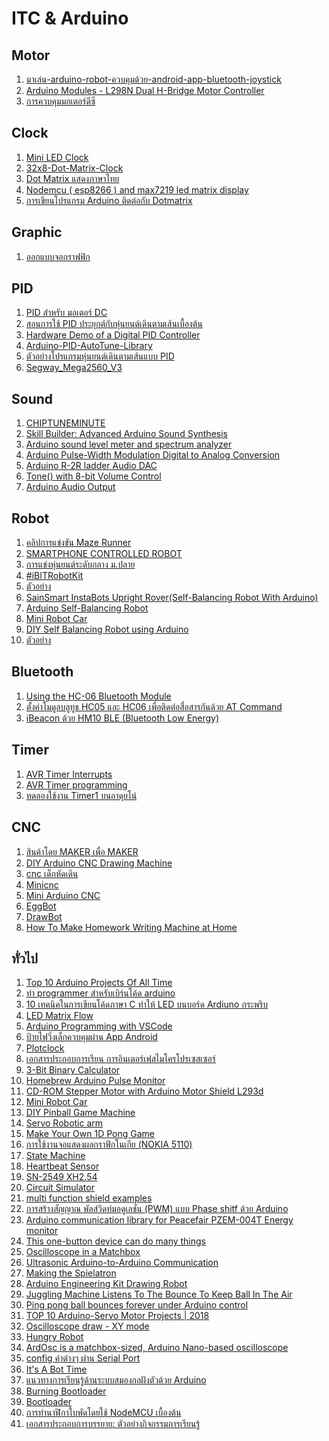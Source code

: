# ITC & Arduino

<h2>Motor </h2>
<ol>
  <li> <a href="http://thaiopensource.org/%E0%B8%A1%E0%B8%B2%E0%B9%80%E0%B8%A5%E0%B9%88%E0%B8%99-arduino-robot-%E0%B8%84%E0%B8%A7%E0%B8%9A%E0%B8%84%E0%B8%B8%E0%B8%A1%E0%B8%94%E0%B9%89%E0%B8%A7%E0%B8%A2-android-app-bluetooth-joystick-%E0%B8%81/">มาเล่น-arduino-robot-ควบคุมด้วย-android-app-bluetooth-joystick</a></li>
  <li> <a href="https://www.instructables.com/id/Arduino-Modules-L298N-Dual-H-Bridge-Motor-Controll/">Arduino Modules - L298N Dual H-Bridge Motor Controller</a></li>
  <li> <a href="https://www.ioxhop.com/article/99/%E0%B8%81%E0%B8%B2%E0%B8%A3%E0%B8%84%E0%B8%A7%E0%B8%9A%E0%B8%84%E0%B8%B8%E0%B8%A1%E0%B8%A1%E0%B8%AD%E0%B9%80%E0%B8%95%E0%B8%AD%E0%B8%A3%E0%B9%8C%E0%B8%94%E0%B8%B5%E0%B8%8B%E0%B8%B5?fbclid=IwAR0JKo-iTfs7XFO-1knfLJhEn0jcEHd5qx_mcj1P0ApHWc4cyECSUgx-NSw">การควบคุมมอเตอร์ดีซี</a></li>  

</ol>  

<h2>Clock </h2>
<ol>
    <li> <a href="https://123led.wordpress.com/mini-led-clock/">Mini LED Clock</a></li>
    <li> <a href="https://github.com/ioxhop/32x8-Dot-Matrix-Clock/tree/master/Clock_ESP8266">32x8-Dot-Matrix-Clock</a></li>  
    <li> <a href="https://www.youtube.com/user/mrcybero/search?query=DOT">Dot Matrix แสดงภาษาไทย</a></li>
    <li> <a href="https://www.youtube.com/watch?v=dzuMXUQwKx8&feature=youtu.be">Nodemcu ( esp8266 ) and max7219 led matrix display</a></li>  
    <li> <a href="https://www.youtube.com/watch?v=GjYIhbgLgCc">การเขียนโปรแกรม Arduino ติดต่อกับ Dotmatrix</a></li>  
</ol>    

<h2>Graphic </h2>
<ol>
    <li> <a href="https://www.facebook.com/groups/arduino.thai/permalink/3079294805446609/">ออกแบบจอกราฟฟิก</a></li>  
</ol>  

<h2>PID </h2>
<ol>
    <li> <a href="https://medium.com/@waratep/pid-%E0%B8%AA%E0%B8%B3%E0%B8%AB%E0%B8%A3%E0%B8%B1%E0%B8%9A-%E0%B8%A1%E0%B8%AD%E0%B9%80%E0%B8%95%E0%B8%AD%E0%B8%A3%E0%B9%8C-dc-8014f79b5a7d">PID สำหรับ มอเตอร์ DC</a></li>
    <li> <a href="https://www.youtube.com/watch?v=zVbqXbINK68">สอนการใช้ PID ประยุกต์กับหุ่นยนต์เดินตามเส้นเบื้องต้น</a></li>
    <li> <a href="https://www.youtube.com/watch?v=fusr9eTceEo">Hardware Demo of a Digital PID Controller</a></li>
    <li> <a href="https://github.com/br3ttb/Arduino-PID-AutoTune-Library">Arduino-PID-AutoTune-Library</a></li>
    <li> <a href="http://www.princebot.net/article/12/%E0%B8%95%E0%B8%B1%E0%B8%A7%E0%B8%AD%E0%B8%A2%E0%B9%88%E0%B8%B2%E0%B8%87%E0%B9%82%E0%B8%9B%E0%B8%A3%E0%B9%81%E0%B8%81%E0%B8%A3%E0%B8%A1%E0%B8%AB%E0%B8%B8%E0%B9%88%E0%B8%99%E0%B8%A2%E0%B8%99%E0%B8%95%E0%B9%8C%E0%B9%80%E0%B8%94%E0%B8%B4%E0%B8%99%E0%B8%95%E0%B8%B2%E0%B8%A1%E0%B9%80%E0%B8%AA%E0%B9%89%E0%B8%99%E0%B9%81%E0%B8%9A%E0%B8%9A-pid-%E0%B8%A2%E0%B9%89%E0%B8%B3%E0%B8%99%E0%B8%B0%E0%B8%95%E0%B8%B1%E0%B8%A7%E0%B8%AD%E0%B8%A2%E0%B9%88%E0%B8%B2%E0%B8%87-555?fbclid=IwAR2NVzwmXdKiw4FscjEYYgxv3u5igfzFLtJnnEiq31QDFzd4GaytqM1-DLo">ตัวอย่างโปรแกรมหุ่นยนต์เดินตามเส้นแบบ PID</a></li>
    <li> <a href="https://github.com/QuadTinnakon/Segway_Mega2560_V3">Segway_Mega2560_V3 </a></li>
</ol> 

<h2>Sound </h2>
<ol>
    <li> <a href="http://chiptuneminute.blogspot.com/">CHIPTUNEMINUTE </a></li>
    <li> <a href="https://makezine.com/projects/make-35/advanced-arduino-sound-synthesis/">Skill Builder: Advanced Arduino Sound Synthesis </a></li>  
    <li> <a href="https://blog.yavilevich.com/2016/08/arduino-sound-level-meter-and-spectrum-analyzer/">Arduino sound level meter and spectrum analyzer </a></li>
    <li> <a href="https://www.instructables.com/id/Arduino-Pulse-Width-Modulation-Digital-to-Analog-C/">Arduino Pulse-Width Modulation Digital to Analog Conversion </a></li>
    <li> <a href="http://pcarduino.blogspot.com/2013/11/arduino-r-2r-ladder-audio-dac.html">Arduino R-2R ladder Audio DAC </a></li>  
    <li> <a href="https://create.arduino.cc/projecthub/connornishijima/tone-with-8-bit-volume-control-no-extra-components-370c66?ref=platform&ref_id=424_recent___&offset=8">Tone() with 8-bit Volume Control </a></li>
    <li> <a href="https://www.instructables.com/id/Arduino-Audio-Output/">Arduino Audio Output</a></li>  
  </ol> 

<h2>Robot </h2>
<ol>
  <li> <a href="https://www.facebook.com/groups/248804759327872/permalink/295699811305033/">คลิปการแข่งขัน Maze Runner </a></li>  
  <li> <a href="https://www.instructables.com/id/SMARTPHONE-CONTROLLED-ROBOT-USING-BLE-40-/?fbclid=IwAR29miQnXxocnD0syK2yWMxKFcAdHk2_vFhQHyx5Jjn3rdmpHoHi2tfVg3g">SMARTPHONE CONTROLLED ROBOT </a></li>
  <li> <a href="https://www.facebook.com/krumonrobot/videos/2779247108756002/">การแข่งหุ่นยนต์ระดับกลาง ม.ปลาย </a></li>
  <li> <a href="https://www.facebook.com/watch/?v=482581338920494">#iBITRobotKit </a></li>
  <li> <a href="https://www.facebook.com/watch/?v=289365478400888">ตัวอย่าง </a></li>  
  <li> <a href="https://www.instructables.com/id/InstaBots-Upright-Rover/">SainSmart InstaBots Upright Rover(Self-Balancing Robot With Arduino) </a></li>    
  <li> <a href="https://www.instructables.com/id/Arduino-Self-Balancing-Robot-1/?fbclid=IwAR0GhxMe6stV3ckEICx9YI5F6jkDXjyIZXFTp3wGXKFYKbfdRrUqtId0wLU">Arduino Self-Balancing Robot</a></li>      
  <li> <a href="https://www.youtube.com/watch?v=ETPhiqBqXEY&fbclid=IwAR10eX_h0YlIIHorL2tO662mTfQun0A1aRjzYKv1ebtaX-Qgm9Y03PthtLw">Mini Robot Car </a></li>    
  <li> <a href="https://circuitdigest.com/microcontroller-projects/arduino-based-self-balancing-robot?fbclid=IwAR04Ub61W0Xh3NxR3Vi8CqqGMzwj_lMzpiTOMSvCRGp4_YwMF3Khw6Lveew">DIY Self Balancing Robot using Arduino </a></li>  
  <li> <a href="https://www.facebook.com/watch/?v=289365478400888">ตัวอย่าง </a></li>    
  </ol> 
  
<h2>Bluetooth </h2>
<ol>
    <li> <a href="https://mcuoneclipse.com/2013/06/19/using-the-hc-06-bluetooth-module/">Using the HC-06 Bluetooth Module </a></li> 
    <li> <a href="https://archive.cmmakerclub.com/2016/10/micro/arduino-2/arduino-%E0%B8%95%E0%B8%B1%E0%B9%89%E0%B8%87%E0%B8%84%E0%B9%88%E0%B8%B2%E0%B9%82%E0%B8%A1%E0%B8%94%E0%B8%B9%E0%B8%A5%E0%B8%9A%E0%B8%A5%E0%B8%B9%E0%B8%97%E0%B8%B9%E0%B8%98-hc05-%E0%B9%81%E0%B8%A5/">ตั้งค่าโมดูลบลูทูธ HC05 และ HC06 เพื่อติดต่อสื่อสารกันด้วย AT Command </a></li>   
    <li> <a href="http://noderedsupotsaeea.blogspot.com/2017/01/ibeacon-hm10-ble-bluetooth-low-energy.html">iBeacon ด้วย HM10 BLE (Bluetooth Low Energy)  </a></li> 
 </ol> 
 
 <h2>Timer </h2>
<ol>
    <li> <a href="http://exploreembedded.com/wiki/AVR_Timer_Interrupts">AVR Timer Interrupts  </a></li>    
    <li> <a href="https://exploreembedded.com/wiki/AVR_Timer_programming">AVR Timer programming   </a></li>    
    <li> <a href="https://menglab.blogspot.com/2018/06/timer1.html?m=1&fbclid=IwAR19pEAIHbdNqHlYlcuVS3bGg2D3Fqc9xmtM0lg5PPiOW4jM1oXkp8dGLDQ">ทดลองใช้งาน Timer1 บนอาดุยโน่   </a></li>      
</ol>   
 
<h2>CNC </h2>
<ol> 
    <li> <a href="https://www.zonemaker.com/">สินค้าโดย MAKER เพื่อ MAKER </a></li> 
    <li> <a href="https://www.instructables.com/id/DIY-Arduino-Drawing-Machine/">DIY Arduino CNC Drawing Machine </a></li> 
    <li> <a href="https://aofcnc.blogspot.com/">cnc เด็กหัดเดิน  </a></li> 
    <li> <a href="http://panmaneecnc.blogspot.com/2017/04/cnc-controller-estlcam.html">Minicnc  </a></li> 
    <li> <a href="https://create.arduino.cc/projecthub/me_zain/mini-arduino-cnc-7e4e30?ref=platform&ref_id=424_recent_30days__&offset=7">Mini Arduino CNC </a></li> 
    <li> <a href="https://www.facebook.com/watch/?v=361326701170840">EggBot </a></li>   
    <li> <a href="https://hackaday.com/2018/09/16/drawbot-badge-represents-the-cnc-world-in-badge-design/?fbclid=IwAR2vH6CknObMbmIQS4-zJtGG3SmvESfHda_eEAvmeM2Q4w30W6dAWlu2gVg">DrawBot </a></li>   
    <li> <a href="https://www.youtube.com/watch?v=nkO8--Zyl8w&fbclid=IwAR3f64QE2mOCTIzxP_FgYciMMt97FSWsZyr6h0VVZEfCqPCv75O7VAEZucU">How To Make Homework Writing Machine at Home </a></li>     
</ol>   

<h2>ทั่วไป </h2>
<ol>
    <li> <a href="https://www.youtube.com/watch?v=3p6wQm_LqMo">Top 10 Arduino Projects Of All Time </a></li>       
    <li> <a href="https://www.facebook.com/groups/arduino.thai/permalink/3117072668335489/">ทำ programmer สำหรับเบิร์นโค้ด arduino </a></li>      
    <li> <a href="https://www.facebook.com/iot.kmutnb/posts/479693739318052">10 เทคนิคในการเขียนโค้ดภาษา C ทำให้ LED บนบอร์ด Ardiuno กระพริบ </a></li>    
    <li> <a href="https://www.facebook.com/watch/?v=548443945598391">LED Matrix Flow </a></li>  
    <li> <a href="https://www.dmcinfo.com/latest-thinking/blog/id/9484/arduino-programming-with-vscode">Arduino Programming with VSCode </a></li>    
    <li> <a href="https://www.youtube.com/watch?v=NlbvbDItu1M">ป้ายไฟวิ่งเล็กควบคุมผ่าน App Android </a></li>    
    <li> <a href="https://www.youtube.com/watch?v=2DZSj8b2RGw">Plotclock </a></li>   
    <li> <a href="http://narong.ece.engr.tu.ac.th/microlab/document/index.php">เอกสารประกอบการเรียน การอินเตอร์เฟสไมโครโปรเซสเซอร์ </a></li>   
    <li> <a href="https://create.arduino.cc/projecthub/22warehamD/3-bit-binary-calculator-using-arduino-uno-e9d93b">3-Bit Binary Calculator </a></li>   
    <li> <a href="https://www.instructables.com/id/Homebrew-Arduino-Pulse-Monitor-Visualize-Your-Hear/">Homebrew Arduino Pulse Monitor </a></li>   
    <li> <a href="https://www.youtube.com/watch?v=3kZPqMbo1SY&feature=youtu.be">CD-ROM Stepper Motor with Arduino Motor Shield L293d </a></li>     
    <li> <a href="https://www.youtube.com/watch?v=ETPhiqBqXEY&feature=youtu.be">Mini Robot Car </a></li>  
    <li> <a href="https://www.facebook.com/watch/?v=1048763375276008">DIY Pinball Game Machine </a></li>  
    <li> <a href="https://www.youtube.com/watch?v=MCYJAyIXBdA">Servo Robotic arm </a></li>    
    <li> <a href="https://www.instructables.com/id/Make-Your-Own-1D-Pong-Game/">Make Your Own 1D Pong Game </a></li>  
    <li> <a href="https://www.arduitronics.com/article/61/%E0%B8%81%E0%B8%B2%E0%B8%A3%E0%B9%83%E0%B8%8A%E0%B9%89%E0%B8%87%E0%B8%B2%E0%B8%99%E0%B8%88%E0%B8%AD%E0%B9%81%E0%B8%AA%E0%B8%94%E0%B8%87%E0%B8%9C%E0%B8%A5%E0%B8%81%E0%B8%A3%E0%B8%B2%E0%B8%9F%E0%B8%B4%E0%B8%81%E0%B9%82%E0%B8%99%E0%B9%80%E0%B8%81%E0%B8%B5%E0%B8%A2-nokia-5110">การใช้งานจอแสดงผลกราฟิกโนเกีย (NOKIA 5110) </a></li>  
    <li> <a href="https://www.bloggang.com/mainblog.php?id=zol&month=12-07-2009&group=10&gblog=119">State Machine</a></li>  
    <li> <a href="https://www.elprocus.com/heartbeat-sensor-working-application/">Heartbeat Sensor </a></li>    
    <li> <a href="https://www.mcucity.com/product/864/sn-2549-xh2-54-sm-plug-terminal-spring-clamp-terminals-crimping-tool-crimping-pliers-for-d-sub-termi-2">SN-2549 XH2.54 </a></li>    
    <li> <a href="http://www.falstad.com/circuit/circuitjs.html">Circuit Simulator </a></li>  
    <li> <a href="http://arduinolearning.com/code/multi-function-shield-examples.php">multi function shield examples </a></li>    
    <li> <a href="https://eleceasy.com/t/pwm-phase-shitf-arduino/615?u=archer&fbclid=IwAR2RwIsnQVzpUj7Xgh6tUPCasMSXzszcGAkdA8LDw6l60_TX0PXP_BaTV-E">การสร้างสัญญาณ พัลส์วิดท์มอดูเลชั่น (PWM) แบบ Phase shitf ด้วย Arduino </a></li>    
    <li> <a href="https://github.com/olehs/PZEM004T?fbclid=IwAR0wEkSl6YYlXnZSZkSbzD4rrbrs5xzqeZpltDSQ3GwBxBGzI1RR3HW6MzQ">Arduino communication library for Peacefair PZEM-004T Energy monitor  </a></li>  
    <li> <a href="https://blog.arduino.cc/2018/12/10/this-one-button-device-can-do-many-things/">This one-button device can do many things </a></li>  
    <li> <a href="https://www.instructables.com/id/Oscilloscope-in-a-Matchbox-Arduino/">Oscilloscope in a Matchbox </a></li>
    <li> <a href="https://blog.arduino.cc/2018/06/01/ultrasonic-arduino-to-arduino-communication/">Ultrasonic Arduino-to-Arduino Communication </a></li>
    <li> <a href="https://www.instructables.com/id/Making-the-Spielatron-Robotic-Glockenspiel/">Making the Spielatron </a></li>
    <li> <a href="https://www.facebook.com/watch/?v=10155504756781641">Arduino Engineering Kit Drawing Robot </a></li>
    <li> <a href="https://hackaday.com/2018/07/25/juggling-machine-listens-to-the-bounce-to-keep-ball-in-the-air/?fbclid=IwAR09sVKAtq2QPv7FkyIqzEqYKvd76IFLjfITn9n_qzUtFTw4pxtOTJsQ7qI">Juggling Machine Listens To The Bounce To Keep Ball In The Air </a></li>  
    <li> <a href="https://blog.arduino.cc/2018/07/25/ping-pong-ball-bounces-forever-under-arduino-control/?fbclid=IwAR0c0LnN-ysCngc3f8WfDfq7As2XrrUlZvB2BiSD3jQuc4ENqrZyjSfCFUQ">Ping pong ball bounces forever under Arduino control </a></li>  
    <li> <a href="https://www.youtube.com/watch?v=Ogm3ITBxkL8&fbclid=IwAR012KkuiUKlJ8AWY21KX0ou5GNx-73o7uJ424pNpAdmp4BAy0eWHKk6n-k">TOP 10 Arduino-Servo Motor Projects | 2018 </a></li>  
    <li> <a href="http://www.electronoobs.com/eng_arduino_tut63.php?fbclid=IwAR09D-h0XavxAQ-vi1lUhhiHmCmAlDhEyAYamHiF4M8BOk4eMwLRMLH6BFQ">Oscilloscope draw - XY mode  </a></li>  
    <li> <a href="https://www.youtube.com/watch?v=KfP_LfUiwdc&fbclid=IwAR1gwhPs3V4jM2zdkK1OFHYs5KiXjAehDzVs3wxYUnwvPfScq5gZx_KRrEQ">Hungry Robot  </a></li>  
    <li> <a href="https://blog.arduino.cc/2018/09/19/ardosc-is-a-matchbox-sized-arduino-nano-based-oscilloscope/?fbclid=IwAR3sRk4mz2_SfvrqY1hDHchuS0GrstTrfmB9LpBQZZbCisKuFFexOXTUaLM">ArdOsc is a matchbox-sized, Arduino Nano-based oscilloscope </a></li>    
    <li> <a href="https://www.facebook.com/groups/arduino.thai/permalink/2096062827103150/">config ค่าต่างๆ ผ่าน Serial Port </a></li>    
    <li> <a href="https://www.facebook.com/watch/?v=267197853955660">It's A Bot Time </a></li>    
    <li> <a href="https://www.iot.eng.kmutnb.ac.th/pub/docs/2018/learning_with_arduino/">แนวทางการเรียนรู้ด้านระบบสมองกลฝังตัวด้วย Arduino  </a></li>      
    <li> <a href="https://www.playbotix.com/2018/12/usbasp.html?m=1&fbclid=IwAR19oOWbo67TcCTXV-H13B-9Iif_yj60Nt-ZNdVcXFQA1b1BOwEWWe1xCc8">Burning Bootloader  </a></li>    
    <li> <a href="https://www.facebook.com/groups/448555958824892/permalink/890088838004933/">Bootloader </a></li>      
    <li> <a href="https://www.youtube.com/watch?v=o9LO2ACAcVs&fbclid=IwAR18pahKUwSdsdszv9Ws3ZFV08zlY2yIhiQaGtegmCojIysbSMOfBf2nZ6g">การทำนาฬิกาใบพัดโดยใช้ NodeMCU เบื้องต้น </a></li>     
    <li> <a href="https://www.iot.eng.kmutnb.ac.th/pub/docs/electronics_and_coding_labs/?fbclid=IwAR0olp-18mgUNjyGBHrNl96v3CBcB0FYjYsLOX4Xf_4Bz4obPHVXQienISU">เอกสารประกอบการบรรยาย: ตัวอย่างกิจกรรมการเรียนรู้  </a></li>     
  </ol>    
